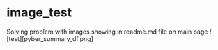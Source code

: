# image_test
Solving problem with images showing in readme.md file on main page
![test][pyber_summary_df.png]
